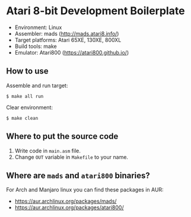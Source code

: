 Atari 8-bit Development Boilerplate
===================================

- Environment: Linux
- Assembler: mads (http://mads.atari8.info/)
- Target platforms: Atari 65XE, 130XE, 800XL
- Build tools: make
- Emulator: Atari800 (https://atari800.github.io/)


How to use
----------

Assemble and run target:

```
$ make all run
```

Clear environment:

```
$ make clean
```


Where to put the source code
----------------------------

1. Write code in `main.asm` file.
2. Change `OUT` variable in `Makefile` to your name.


Where are `mads` and `atari800` binaries?
-----------------------------------------

For Arch and Manjaro linux you can find these packages in AUR:
- https://aur.archlinux.org/packages/mads/
- https://aur.archlinux.org/packages/atari800/
